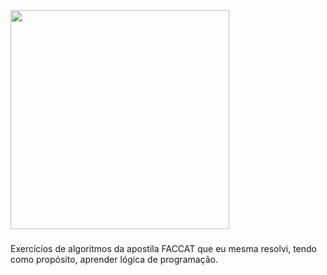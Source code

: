 
<img height="350em" src="http://clubedosgeeks.com.br/wp-content/uploads/2016/01/dormrm.gif">

###

Exercícios de algoritmos da apostila FACCAT que eu mesma resolvi, tendo como propósito, aprender lógica de programação.

